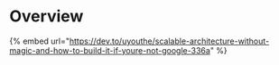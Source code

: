# Overview

{% embed url="https://dev.to/uyouthe/scalable-architecture-without-magic-and-how-to-build-it-if-youre-not-google-336a" %}

